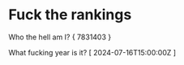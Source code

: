 # Fuck the rankings

Who the hell am I?
{ 7831403 }

What fucking year is it?
[ 2024-07-16T15:00:00Z ]
